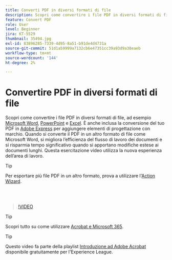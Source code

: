 ```yaml
---
title: Converti PDF in diversi formati di file
description: Scopri come convertire i file PDF in diversi formati di file, ad esempio Microsoft Word, Excel o PowerPoint
feature: Convert PDF
role: User
level: Beginner
jira: KT-5529
thumbnail: 35494.jpg
exl-id: 83896285-7339-4d95-8a51-b91de4d4731a
source-git-commit: 51d1a59999a7132cb6e47351cc39a93d9a38eaeb
workflow-type: tm+mt
source-wordcount: '144'
ht-degree: 2%

---
```


# Convertire PDF in diversi formati di file

Scopri come convertire i file PDF in diversi formati di file, ad esempio [Microsoft Word](https://www.adobe.com/it/acrobat/online/pdf-to-word.html), [PowerPoint](https://www.adobe.com/it/acrobat/online/pdf-to-ppt.html) e [Excel](https://www.adobe.com/it/acrobat/online/pdf-to-excel.html). È anche inclusa la conversione del tuo PDF in [Adobe Express](https://express.adobe.com) per aggiungere elementi di progettazione con marchio. Quando si converte il PDF in un altro formato di file come Microsoft Word, si migliora l’efficienza del flusso di lavoro dei documenti e si risparmia tempo significativo quando si apportano modifiche estese ai documenti lunghi. Questa esercitazione video utilizza la nuova esperienza dell’area di lavoro.

>[!TIP]
>
>Per esportare più file PDF in un altro formato, prova a utilizzare l&#39;[Action Wizard](../advanced-tasks/action.md).

<br> 

>[!VIDEO](https://video.tv.adobe.com/v/35494?quality=12&learn=on&hidetitle=true)

>[!TIP]
>
>Scopri tutto su come utilizzare [Acrobat e Microsoft 365](../integrate/integrate-overview.md).

>[!TIP]
>
>Questo video fa parte della playlist [Introduzione ad Adobe Acrobat](https://experienceleague.adobe.com/en/playlists/acrobat-get-started-business-users) disponibile gratuitamente per l&#39;Experience League.
